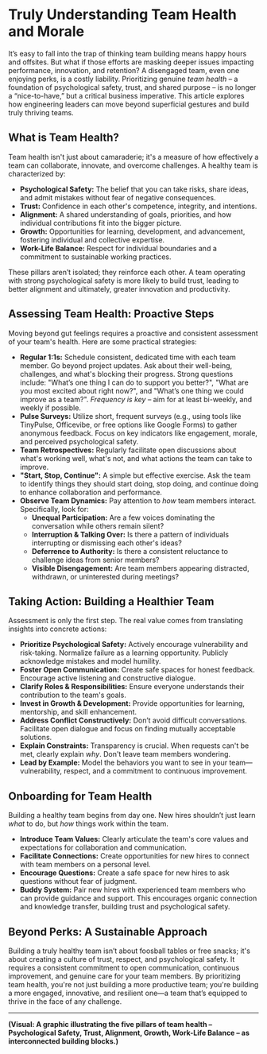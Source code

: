 # Truly Understanding Team Health and Morale

It’s easy to fall into the trap of thinking team building means happy hours and offsites. But what if those efforts are masking deeper issues impacting performance, innovation, and retention? A disengaged team, even one enjoying perks, is a costly liability. Prioritizing genuine *team health* – a foundation of psychological safety, trust, and shared purpose – is no longer a “nice-to-have,” but a critical business imperative. This article explores how engineering leaders can move beyond superficial gestures and build truly thriving teams.

## What is Team Health?

Team health isn't just about camaraderie; it's a measure of how effectively a team can collaborate, innovate, and overcome challenges. A healthy team is characterized by:

* **Psychological Safety:** The belief that you can take risks, share ideas, and admit mistakes without fear of negative consequences.
* **Trust:**  Confidence in each other's competence, integrity, and intentions.
* **Alignment:** A shared understanding of goals, priorities, and how individual contributions fit into the bigger picture.
* **Growth:** Opportunities for learning, development, and advancement, fostering individual and collective expertise.
* **Work-Life Balance:**  Respect for individual boundaries and a commitment to sustainable working practices.

These pillars aren’t isolated; they reinforce each other.  A team operating with strong psychological safety is more likely to build trust, leading to better alignment and ultimately, greater innovation and productivity. 

## Assessing Team Health: Proactive Steps

Moving beyond gut feelings requires a proactive and consistent assessment of your team's health. Here are some practical strategies:

* **Regular 1:1s:** Schedule consistent, dedicated time with each team member.  Go beyond project updates. Ask about their well-being, challenges, and what's blocking their progress.  Strong questions include: "What’s one thing I can do to support you better?", "What are you most excited about right now?", and "What’s one thing we could improve as a team?". *Frequency is key* – aim for at least bi-weekly, and weekly if possible.
* **Pulse Surveys:**  Utilize short, frequent surveys (e.g., using tools like TinyPulse, Officevibe, or free options like Google Forms) to gather anonymous feedback. Focus on key indicators like engagement, morale, and perceived psychological safety. 
* **Team Retrospectives:**  Regularly facilitate open discussions about what's working well, what's not, and what actions the team can take to improve.  
* **"Start, Stop, Continue":** A simple but effective exercise. Ask the team to identify things they should start doing, stop doing, and continue doing to enhance collaboration and performance.
* **Observe Team Dynamics:** Pay attention to *how* team members interact. Specifically, look for:
    * **Unequal Participation:** Are a few voices dominating the conversation while others remain silent?
    * **Interruption & Talking Over:** Is there a pattern of individuals interrupting or dismissing each other's ideas?
    * **Deferrence to Authority:**  Is there a consistent reluctance to challenge ideas from senior members?
    * **Visible Disengagement:**  Are team members appearing distracted, withdrawn, or uninterested during meetings?



## Taking Action: Building a Healthier Team

Assessment is only the first step.  The real value comes from translating insights into concrete actions:

* **Prioritize Psychological Safety:**  Actively encourage vulnerability and risk-taking. Normalize failure as a learning opportunity.  Publicly acknowledge mistakes and model humility.
* **Foster Open Communication:**  Create safe spaces for honest feedback. Encourage active listening and constructive dialogue.
* **Clarify Roles & Responsibilities:**  Ensure everyone understands their contribution to the team's goals.
* **Invest in Growth & Development:**  Provide opportunities for learning, mentorship, and skill enhancement.
* **Address Conflict Constructively:** Don’t avoid difficult conversations. Facilitate open dialogue and focus on finding mutually acceptable solutions.
* **Explain Constraints:** Transparency is crucial. When requests can't be met, clearly explain *why*.  Don't leave team members wondering.
* **Lead by Example:**  Model the behaviors you want to see in your team—vulnerability, respect, and a commitment to continuous improvement.

## Onboarding for Team Health

Building a healthy team begins from day one.  New hires shouldn’t just learn *what* to do, but *how* things work within the team. 

* **Introduce Team Values:** Clearly articulate the team's core values and expectations for collaboration and communication.
* **Facilitate Connections:**  Create opportunities for new hires to connect with team members on a personal level.
* **Encourage Questions:** Create a safe space for new hires to ask questions without fear of judgment.
* **Buddy System:** Pair new hires with experienced team members who can provide guidance and support. This encourages organic connection and knowledge transfer, building trust and psychological safety.



## Beyond Perks: A Sustainable Approach

Building a truly healthy team isn’t about foosball tables or free snacks; it's about creating a culture of trust, respect, and psychological safety. It requires a consistent commitment to open communication, continuous improvement, and genuine care for your team members. By prioritizing team health, you're not just building a more productive team; you're building a more engaged, innovative, and resilient one—a team that’s equipped to thrive in the face of any challenge.

---

**(Visual: A graphic illustrating the five pillars of team health – Psychological Safety, Trust, Alignment, Growth, Work-Life Balance – as interconnected building blocks.)**
